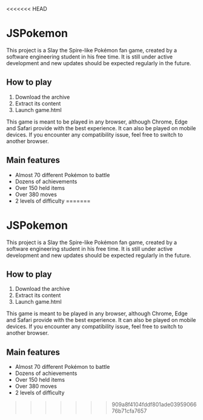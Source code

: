 <<<<<<< HEAD
# JSPokemon

This project is a Slay the Spire-like Pokémon fan game, created by a software engineering student in his free time. It is still under active development and new updates should be expected regularly in the future.


## How to play

1. Download the archive
2. Extract its content
3. Launch game.html

This game is meant to be played in any browser, although Chrome, Edge and Safari provide with the best experience. It can also be played on mobile devices. If you encounter any compatibility issue, feel free to switch to another browser.


## Main features

- Almost 70 different Pokémon to battle
- Dozens of achievements
- Over 150 held items
- Over 380 moves
- 2 levels of difficulty
=======
# JSPokemon

This project is a Slay the Spire-like Pokémon fan game, created by a software engineering student in his free time. It is still under active development and new updates should be expected regularly in the future.


## How to play

1. Download the archive
2. Extract its content
3. Launch game.html

This game is meant to be played in any browser, although Chrome, Edge and Safari provide with the best experience. It can also be played on mobile devices. If you encounter any compatibility issue, feel free to switch to another browser.


## Main features

- Almost 70 different Pokémon to battle
- Dozens of achievements
- Over 150 held items
- Over 380 moves
- 2 levels of difficulty
>>>>>>> 909a8f4104fddf801ade0395906676b71cfa7657
